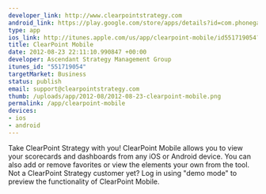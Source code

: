 ```yaml
--- 
developer_link: http://www.clearpointstrategy.com
android_link: https://play.google.com/store/apps/details?id=com.phonegap.clearpoint&hl=en
type: app
ios_link: http://itunes.apple.com/us/app/clearpoint-mobile/id551719054?mt=8
title: ClearPoint Mobile
date: 2012-08-23 22:11:10.990847 +00:00
developer: Ascendant Strategy Management Group
itunes_id: "551719054"
targetMarket: Business
status: publish
email: support@clearpointstrategy.com
thumb: /uploads/app/2012-08/2012-08-23-clearpoint-mobile.png
permalink: /app/clearpoint-mobile
devices: 
- ios
- android
---
```


Take ClearPoint Strategy with you! ClearPoint Mobile allows you to view your scorecards and dashboards from any iOS or Android device. You can also add or remove favorites or view the elements your own from the tool. Not a ClearPoint Strategy customer yet? Log in using "demo mode" to preview the functionality of ClearPoint Mobile.
